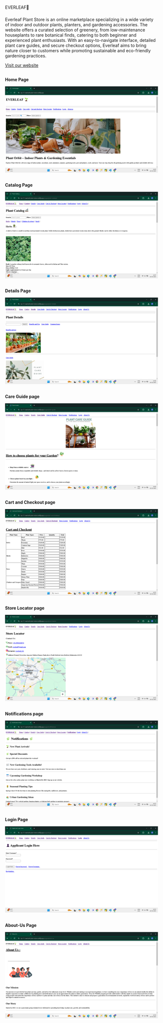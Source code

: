 #
EVERLEAF🌱

###
Everleaf Plant Store is an online marketplace specializing in a wide variety of indoor and outdoor plants, planters, and gardening accessories. The website offers a curated selection of greenery, from low-maintenance houseplants to rare botanical finds, catering to both beginner and experienced plant enthusiasts. With an easy-to-navigate interface, detailed plant care guides, and secure checkout options, Everleaf aims to bring nature closer to customers while promoting sustainable and eco-friendly gardening practices.

[Visit our website](https://icp-11-everleaf-plant-store.netlify.app/)

##
**Home Page**

![Home page image](./../images/readme/home.png)

##
**Catalog Page**

![catalog page image](./../images/readme/catalog.png)

##
**Details Page**

![Detail page image](./../images/readme/details.png)

##
**Care Guide page**

![care guide page image](./../images/readme/care-gude.png)

##
**Cart and Checkout page**

![cart and Checkout page image](./../images/readme/cart-and-checkout.png)

##
**Store Locator page**

![Store locator page image](./../images/readme/store-locator.png)

##
**Notifications page**

![Notifications page image](./../images/readme/notifications.png)

##
**Login Page**

![Login page image](./../images/readme/login.png)

##
**About-Us Page**

![About-Us page image](./../images/readme/about-us.png)





